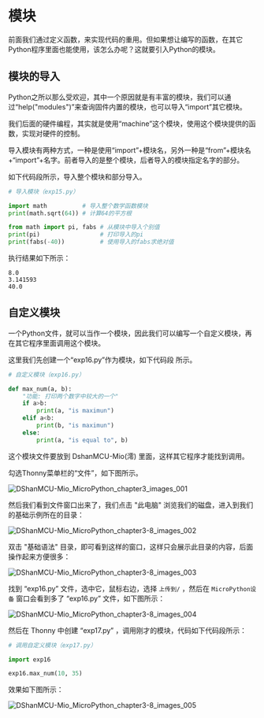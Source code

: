 # 模块

前面我们通过定义函数，来实现代码的重用。但如果想让编写的函数，在其它Python程序里面也能使用，该怎么办呢？这就要引入Python的模块。

## 模块的导入

Python之所以那么受欢迎，其中一个原因就是有丰富的模块，我们可以通过“help("modules")”来查询固件内置的模块，也可以导入“import”其它模块。

我们后面的硬件编程，其实就是使用“machine”这个模块，使用这个模块提供的函数，实现对硬件的控制。

导入模块有两种方式，一种是使用“import”+模块名，另外一种是“from”+模块名+“import”+名字。前者导入的是整个模块，后者导入的模块指定名字的部分。

如下代码段所示，导入整个模块和部分导入。

```python
# 导入模块（exp15.py）

import math          # 导入整个数学函数模块
print(math.sqrt(64)) # 计算64的平方根

from math import pi, fabs # 从模块中导入个别值
print(pi)                 # 打印导入的pi
print(fabs(-40))          # 使用导入的fabs求绝对值
```

执行结果如下所示：

```shell
8.0
3.141593
40.0
```

## 自定义模块
一个Python文件，就可以当作一个模块，因此我们可以编写一个自定义模块，再在其它程序里面调用这个模块。

这里我们先创建一个“exp16.py”作为模块，如下代码段 所示。

```python
# 自定义模块（exp16.py）

def max_num(a, b):  
    "功能: 打印两个数字中较大的一个"
    if a>b:
        print(a, "is maximun")
    elif a<b:
        print(b, "is maximun")
    else:
        print(a, "is equal to", b)
```

这个模块文件要放到 DshanMCU-Mio(澪) 里面，这样其它程序才能找到调用。

勾选Thonny菜单栏的“文件”，如下图所示。

![DShanMCU-Mio_MicroPython_chapter3_images_001](https://photos.100ask.net/esp32-docs/DShanMCU-Mio/MicroPython/chapter3/DShanMCU-Mio_MicroPython_chapter3-8_images_001.jpg)

然后我们看到文件窗口出来了，我们点击 "此电脑" 浏览我们的磁盘，进入到我们的基础示例所在的目录：

![DShanMCU-Mio_MicroPython_chapter3-8_images_002](https://photos.100ask.net/esp32-docs/DShanMCU-Mio/MicroPython/chapter3/DShanMCU-Mio_MicroPython_chapter3-8_images_002.jpg)

双击 "基础语法" 目录，即可看到这样的窗口，这样只会展示此目录的内容，后面操作起来方便很多：

![DShanMCU-Mio_MicroPython_chapter3-8_images_003](https://photos.100ask.net/esp32-docs/DShanMCU-Mio/MicroPython/chapter3/DShanMCU-Mio_MicroPython_chapter3-8_images_003.jpg)

找到 “exp16.py” 文件，选中它，鼠标右边，选择 `上传到/` ，然后在 `MicroPython设备` 窗口会看到多了 “exp16.py” 文件，如下图所示：

![DShanMCU-Mio_MicroPython_chapter3-8_images_004](https://photos.100ask.net/esp32-docs/DShanMCU-Mio/MicroPython/chapter3/DShanMCU-Mio_MicroPython_chapter3-8_images_004.jpg)

然后在 Thonny 中创建 “exp17.py” ，调用刚才的模块，代码如下代码段所示：

```python
# 调用自定义模块（exp17.py）

import exp16

exp16.max_num(10, 35)

```

效果如下图所示：

![DShanMCU-Mio_MicroPython_chapter3-8_images_005](https://photos.100ask.net/esp32-docs/DShanMCU-Mio/MicroPython/chapter3/DShanMCU-Mio_MicroPython_chapter3-8_images_005.jpg)
